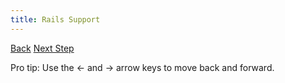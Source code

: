 ```yaml
---
title: Rails Support
---
```


<a id="prev" class="btn btn-basic" href="{% link _docs/megamode.md %}">Back</a>
<a id="next" class="btn btn-primary" href="{% link _docs/megamode-considerations.md %}">Next Step</a>
<p class="keyboard-tip">Pro tip: Use the <- and -> arrow keys to move back and forward.</p>
